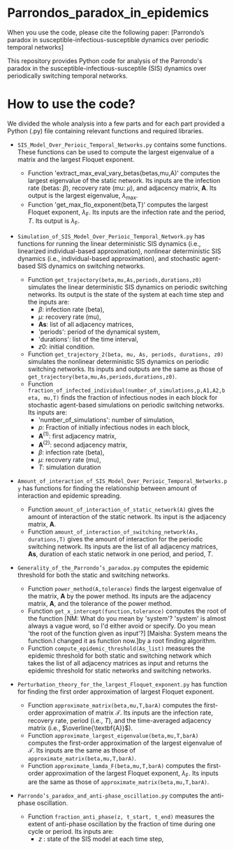 # Parrondos_paradox_in_epidemics

When you use the code, please cite the following  paper:
[Parrondo’s paradox in susceptible-infectious-susceptible dynamics over periodic temporal networks]


This repository provides Python code for analysis of the Parrondo's paradox in the susceptible-infectious-susceptile (SIS) dynamics over periodically switching temporal networks.


# How to use the code?
We divided the whole analysis into a few parts and for each part provided a Python (.py) file containing relevant functions and required libraries. 

- `SIS_Model_Over_Perioic_Temporal_Networks.py` contains some functions. These functions can be used to compute the largest eigenvalue of a matrix and the largest Floquet exponent. 

    - Function 'extract_max_eval_vary_betas(betas,mu,A)' computes the largest eigenvalue of the static network. Its inputs are the infection rate (betas: $\beta$), recovery rate (mu: $\mu$), and adjacency matrix, $\textbf{A}$. Its output is the largest eigenvalue, $\lambda_{\text{max}}$. 
    - Function 'get_max_flo_exponent(beta,T)' computes the largest Floquet exponent, $\lambda_{\text{F}}$. Its inputs are the infection rate and the period, $T$. Its output is $\lambda_{\text{F}}$. 
    
- `Simulation_of_SIS_Model_Over_Perioic_Temporal_Network.py` has functions for running the linear deterministic SIS dynamics (i.e., linearized individual-based approximation), nonlinear deterministic SIS dynamics (i.e., individual-based approximation), and stochastic agent-based SIS dynamics on switching networks. 
    - Function `get_trajectory(beta,mu,As,periods,durations,z0)` simulates the linear deterministic SIS dynamics on periodic switching networks. Its output is the state of the system at each time step and the inputs are:
        - $\beta$: infection rate (beta),
        - $\mu$: recovery rate (mu),
        - $\textbf{As}$: list of all adjacency matrices,
        - 'periods': period of the dynamical system,
        - 'durations': list of the time interval,
        - $z0$: initial condition.  
    - Function `get_trajectory_2(beta, mu, As, periods, durations, z0)` simulates the nonlinear deterministic SIS dynamics on periodic switching networks. Its inputs and outputs are the same as those of `get_trajectory(beta,mu,As,periods,durations,z0)`.
    - Function  `fraction_of_infected_individual(number_of_simulations,p,A1,A2,beta, mu,T)` finds the fraction of infectious nodes in each block for stochastic agent-based simulations on periodic switching networks. Its inputs are:
        - 'number_of_simulations': number of simulation, 
       -  $p$: Fraction of initially infectious nodes in each block,
       -  $\textbf{A}^{(1)}$: first adjacency matrix, 
       -  $\textbf{A}^{(2)}$: second adjacency matrix,
        - $\beta$: infection rate (beta),
       - $\mu$: recovery rate (mu),
       - $T$: simulation duration
      
- `Amount_of_interaction_of_SIS_Model_Over_Perioic_Temporal_Networks.py` has functions for finding the relationship between amount of interaction and epidemic spreading. 
    - Function `amount_of_interaction_of_static_network(A)` gives the amount of interaction of the static network. Its input is the adjacency matrix, $\textbf{A}$.
    - Function `amount_of_interaction_of_switching_network(As, durations,T)` gives the amount of interaction for the periodic switching network. Its inputs are the list of all adjacency matrices, $\textbf{As}$, duration of each static network in one period, and period, $T$. 
    
- `Generality_of_the_Parrondo’s_paradox.py` computes the epidemic threshold for both the static and switching networks. 
    - Function `power_method(A,tolerance)` finds the largest eigenvalue of the matrix, $\textbf{A}$ by the power method. Its inputs are the adjacency matrix, $\textbf{A}$, and the tolerance of the power method.
    - Function `get_x_intercept(function,tolerance)` computes the root of the function [NM: What do you mean by 'system'? 'system' is almost always a vague word, so I'd either avoid or specify. Do you mean 'the root of the function given as input'?] [Maisha: System means the function.I changed it as function now.]by a root finding algorithm.
    - Function `compute_epidemic_threshold(As_list)` measures the epidemic threshold for both static and switching network which takes the list of all adjacency matrices as input and returns the epidemic threshold for static networks and switching networks.
      
- `Perturbation_theory_for_the_largest_Floquet_exponent.py`  has function for finding the first order approximation of largest Floquet exponent. 
    - Function `approximate_matrix(beta,mu,T,barA)` computes the first-order approximation of matrix $\mathcal{T}$. Its inputs are the infection rate, recovery rate, period (i.e., $T$), and the time-averaged adjacency matrix (i.e., $\overline{\textbf{A}}$).
    - Function `approximate_largest_eigenvalue(beta,mu,T,barA)` computes the first-order approximation of the largest eigenvalue of $\mathcal{T}$. Its inputs are the same as those of `approximate_matrix(beta,mu,T,barA)`.
    - Function `approximate_lamda_F(beta,mu,T,barA)` computes the first-order approximation of the largest Floquet exponent, $\lambda_{\text{F}}$. Its inputs are the same as those of `approximate_matrix(beta,mu,T,barA)`. 

- `Parrondo’s_paradox_and_anti-phase_oscillation.py` computes the anti-phase oscillation.
    - Function `fraction_anti_phase(z, t_start, t_end)` measures the extent of anti-phase oscillation by the fraction of time during one cycle or period. Its inputs are:
       - $z$ : state of the SIS model at each time step,
       
